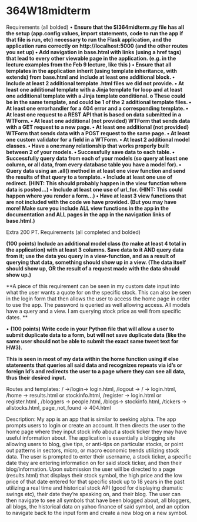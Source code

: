 # 364W18midterm
Requirements (all bolded) • **Ensure that the SI364midterm.py file has all the setup (app.config values, import statements, code to run the app if that file is run, etc) necessary to run the Flask application, and the application runs correctly on http://localhost:5000 (and the other routes you set up) •	Add navigation in base.html with links (using a href tags) that lead to every other viewable page in the application. (e.g. in the lecture examples from the Feb 9 lecture, like this ) • Ensure that all templates in the application inherit (using template inheritance, with extends) from base.html and include at least one additional block. •	Include at least 2 additional template .html files we did not provide. •	At least one additional template with a Jinja template for loop and at least one additional template with a Jinja template conditional. o These could be in the same template, and could be 1 of the 2 additional template files. •	At least one errorhandler for a 404 error and a corresponding template. •	At least one request to a REST API that is based on data submitted in a WTForm. •	At least one additional (not provided) WTForm that sends data with a GET request to a new page. •	At least one additional (not provided) WTForm that sends data with a POST request to the same page. •	At least one custom validator for a field in a WTForm. •	At least 2 additional model classes. •	Have a one:many relationship that works properly built between 2 of your models. •	Successfully save data to each table. •	Successfully query data from each of your models (so query at least one column, or all data, from every database table you have a model for). •	Query data using an .all() method in at least one view function and send the results of that query to a template. •	Include at least one use of redirect. (HINT: This should probably happen in the view function where data is posted...) •	Include at least one use of url_for. (HINT: This could happen where you render a form...) •	Have at least 3 view functions that are not included with the code we have provided. (But you may have more! Make sure you include ALL view functions in the app in the documentation and ALL pages in the app in the navigation links of base.html.)** 

Extra 200 PT. Requirements (all completed and bolded) 

**(100 points) Include an additional model class (to make at least 4 total in the application) with at least 3 columns. Save data to it AND query data from it; use the data you query in a view-function, and as a result of querying that data, something should show up in a view. (The data itself should show up, OR the result of a request made with the data should show up.)**

**A piece of this requirement can be seen in my custom date input into what the user wants a quote for on the specific stock. This can also be seen in the login form that then allows the user to access the home page in order to use the app. The password is queried as well allowing access. All models have a query and a view. I am querying stock price as well from specific dates. **

•	**(100 points) Write code in your Python file that will allow a user to submit duplicate data to a form, but will not save duplicate data (like the same user should not be able to submit the exact same tweet text for HW3).**

**This is seen in most of my data within the home function using if else statements that queries all said data and recognizes repeats via id’s or foreign Id’s and redirects the user to a page where they can see all data, thus their desired input.**

Routes and templates: / ->/login-> login.html, /logout -> / -> login.html, /home -> results.html or stockinfo.html, /register -> login.html or register.html , /bloggers -> people.html, /blogs-> stockinfo.html, /tickers -> allstocks.html, page_not_found -> 404.html

Description: My app is an app that is similar to seeking alpha. The app prompts users to login or create an account. It then directs the user to the home page where they input stock info about a stock ticker they may have useful information about. The application is essentially a blogging site allowing users to blog, give tips, or anti-tips on particular stocks, or point out patterns in sectors, micro, or macro economic trends utilizing stock data. The user is prompted to enter their username, a stock ticker, a specific date they are entering information on for said stock ticker, and then their blog/information. Upon submission the user will be directed to a page (results.html) that displays their stock symbol, the high price and the low price of that date entered for that specific stock up to 18 years in the past utilizing a real time and historical stock API (good for displaying dramatic swings etc), their date they’re speaking on, and their blog. The user can then navigate to see all symbols that have been blogged about, all bloggers, all blogs, the historical data on yahoo finance of said symbol, and an option to navigate back to the input form and create a new blog on a new symbol.
